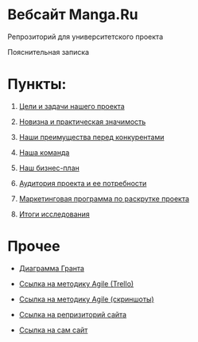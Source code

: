 # Вебсайт Manga.Ru
Репрозиторий для университетского проекта
 
Пояснительная записка

# Пункты:

1. <a href="https://github.com/anonim4ik/Project-manga-website/blob/1.Goals-and-objectives-patch/1.Goals%20and%20objectives.md">Цели и задачи нашего проекта</a>

2. <a href="https://github.com/anonim4ik/Project-manga-website/blob/anonim4ik-patch-1/2.Novelty%20and%20practical%20relevance.md">Новизна и практическая значимость</a>

3. <a href="https://github.com/anonim4ik/Project-manga-website/blob/3.Our-advantages-over-competitors-path/3.Our%20advantages%20over%20competitors.md">Наши преимущества перед конкурентами</a>

4. <a href="https://github.com/anonim4ik/Project-manga-website/blob/Our-team--path/Our%20team.md">Наша команда</a>

5. <a href="https://github.com/anonim4ik/Project-manga-website/blob/5.-Our-business-plan-path/Our%20business%20plan.md">Наш бизнес-план</a>

6. <a href="https://github.com/anonim4ik/Project-manga-website/blob/6.-The-audience-of-the-project-and-its-needs-path-1/6.%20The%20audience%20of%20the%20project%20and%20its%20needs.md">Аудитория проекта и ее потребности</a>

7. <a href="https://github.com/anonim4ik/Project-manga-website/blob/7.-Project-promotion-marketing-program---path/7.%20Project%20promotion%20marketing%20program.md">Маркетинговая программа по раскрутке проекта</a>

8. <a href="https://github.com/anonim4ik/Project-manga-website/blob/8.Study-Summary---path/8.Study%20Summary.md">Итоги исследования</a>

# Прочее

 * <a href="https://github.com/anonim4ik/Project-manga-website/blob/%D0%94%D0%B8%D0%B0%D0%B3%D1%80%D0%B0%D0%BC%D0%BC%D0%B0-%D0%93%D0%B0%D0%BD%D1%82%D0%B0-patch-1/paBWJMdVD94.jpg">Диаграмма Гранта</a>

 * <a href="https://trello.com/b/Jvvy6W0j/mangawebsite">Ссылка на методику Agile (Trello)</a>
 
 * <a href="https://github.com/anonim4ik/Project-manga-website/tree/master/Agike">Ссылка на методику Agile (скриншоты)</a>

 * <a href="https://github.com/anonim4ik/anonim4ik.github.io">Ссылка на репризиторий сайта</a>

 * <a href="https://anonim4ik.github.io/#contact">Ссылка на сам сайт</a>
